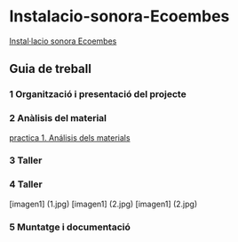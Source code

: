 # Instalacio-sonora-Ecoembes
[Instal·lacio sonora Ecoembes](https://github.com/arquesm/TdPiED/blob/master/Instalacio_sonora.md)

## Guia de treball
### 1 Organització i presentació del projecte
### 2 Anàlisis del material
[practica 1. Análisis dels materials](materials.md)
### 3 Taller
### 4 Taller
[imagen1] (1.jpg)
[imagen1] (2.jpg)
[imagen1] (2.jpg)
### 5 Muntatge i documentació
